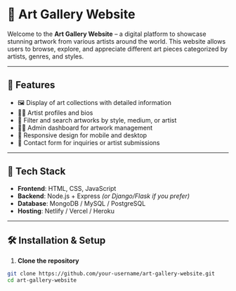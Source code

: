 # 🎨 Art Gallery Website

Welcome to the **Art Gallery Website** – a digital platform to showcase stunning artwork from various artists around the world. This website allows users to browse, explore, and appreciate different art pieces categorized by artists, genres, and styles.

---

## 📌 Features

- 🖼️ Display of art collections with detailed information
- 👨‍🎨 Artist profiles and bios
- 🔎 Filter and search artworks by style, medium, or artist
- 🧑‍💻 Admin dashboard for artwork management
- 📱 Responsive design for mobile and desktop
- 💬 Contact form for inquiries or artist submissions

---

## 🚀 Tech Stack

- **Frontend**: HTML, CSS, JavaScript
- **Backend**: Node.js + Express *(or Django/Flask if you prefer)*
- **Database**: MongoDB / MySQL / PostgreSQL
- **Hosting**: Netlify / Vercel / Heroku

---

## 🛠️ Installation & Setup

1. **Clone the repository**

```bash
git clone https://github.com/your-username/art-gallery-website.git
cd art-gallery-website
